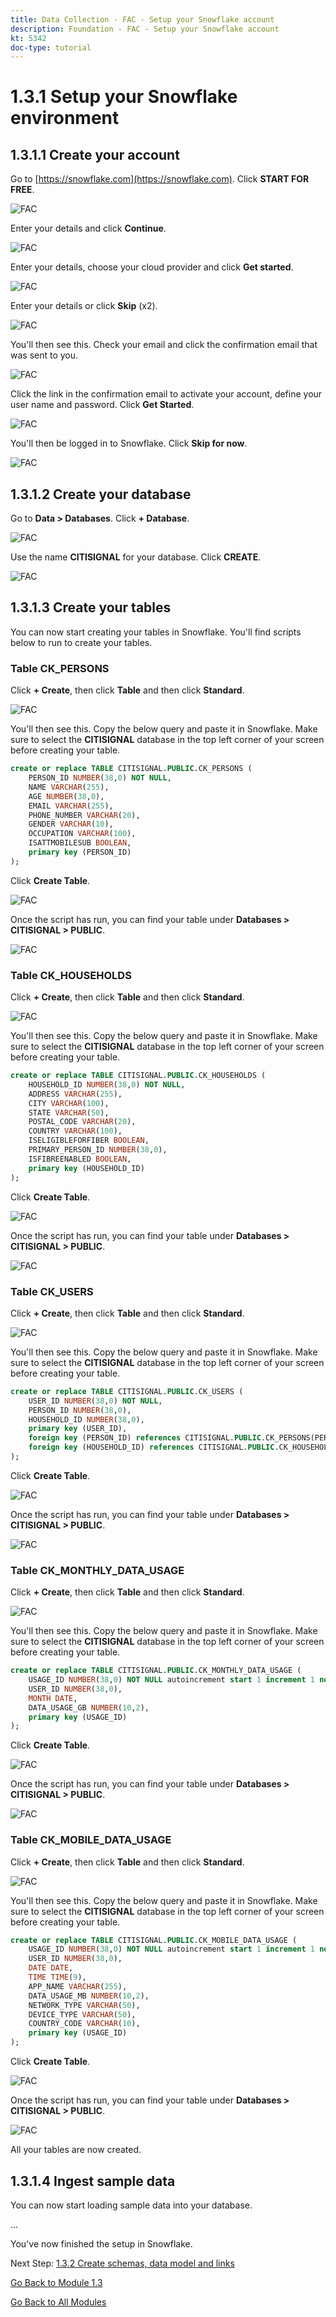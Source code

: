 ```yaml
---
title: Data Collection - FAC - Setup your Snowflake account
description: Foundation - FAC - Setup your Snowflake account
kt: 5342
doc-type: tutorial
---
```

# 1.3.1 Setup your Snowflake environment

## 1.3.1.1 Create your account

Go to [https://snowflake.com](https://snowflake.com). Click **START FOR FREE**.

![FAC](./images/sf1.png)

Enter your details and click **Continue**.

![FAC](./images/sf2.png)

Enter your details, choose your cloud provider and click **Get started**.

![FAC](./images/sf3.png)

Enter your details or click **Skip** (x2).

![FAC](./images/sf4.png)

You'll then see this. Check your email and click the confirmation email that was sent to you.

![FAC](./images/sf5.png)

Click the link in the confirmation email to activate your account, define your user name and password. Click **Get Started**.

![FAC](./images/sf6.png)

You'll then be logged in to Snowflake. Click **Skip for now**.

![FAC](./images/sf7.png)

## 1.3.1.2 Create your database

Go to **Data > Databases**. Click **+ Database**.

![FAC](./images/db1.png)

Use the name **CITISIGNAL** for your database. Click **CREATE**.

![FAC](./images/db2.png)

## 1.3.1.3 Create your tables

You can now start creating your tables in Snowflake. You'll find scripts below to run to create your tables.

### Table CK_PERSONS

Click **+ Create**, then click **Table** and then click **Standard**.

![FAC](./images/tb1.png)

You'll then see this. Copy the below query and paste it in Snowflake. Make sure to select the **CITISIGNAL** database in the top left corner of your screen before creating your table.

```sql
create or replace TABLE CITISIGNAL.PUBLIC.CK_PERSONS (
	PERSON_ID NUMBER(38,0) NOT NULL,
	NAME VARCHAR(255),
	AGE NUMBER(38,0),
	EMAIL VARCHAR(255),
	PHONE_NUMBER VARCHAR(20),
	GENDER VARCHAR(10),
	OCCUPATION VARCHAR(100),
	ISATTMOBILESUB BOOLEAN,
	primary key (PERSON_ID)
);
```

Click **Create Table**.

![FAC](./images/tb2.png)

Once the script has run, you can find your table under **Databases > CITISIGNAL > PUBLIC**.

![FAC](./images/tb3.png)

### Table CK_HOUSEHOLDS

Click **+ Create**, then click **Table** and then click **Standard**.

![FAC](./images/tb1.png)

You'll then see this. Copy the below query and paste it in Snowflake. Make sure to select the **CITISIGNAL** database in the top left corner of your screen before creating your table.

```sql
create or replace TABLE CITISIGNAL.PUBLIC.CK_HOUSEHOLDS (
	HOUSEHOLD_ID NUMBER(38,0) NOT NULL,
	ADDRESS VARCHAR(255),
	CITY VARCHAR(100),
	STATE VARCHAR(50),
	POSTAL_CODE VARCHAR(20),
	COUNTRY VARCHAR(100),
	ISELIGIBLEFORFIBER BOOLEAN,
	PRIMARY_PERSON_ID NUMBER(38,0),
	ISFIBREENABLED BOOLEAN,
	primary key (HOUSEHOLD_ID)
);
```

Click **Create Table**.

![FAC](./images/tb4.png)

Once the script has run, you can find your table under **Databases > CITISIGNAL > PUBLIC**.

![FAC](./images/tb5.png)

### Table CK_USERS

Click **+ Create**, then click **Table** and then click **Standard**.

![FAC](./images/tb1.png)

You'll then see this. Copy the below query and paste it in Snowflake. Make sure to select the **CITISIGNAL** database in the top left corner of your screen before creating your table.

```sql
create or replace TABLE CITISIGNAL.PUBLIC.CK_USERS (
	USER_ID NUMBER(38,0) NOT NULL,
	PERSON_ID NUMBER(38,0),
	HOUSEHOLD_ID NUMBER(38,0),
	primary key (USER_ID),
	foreign key (PERSON_ID) references CITISIGNAL.PUBLIC.CK_PERSONS(PERSON_ID),
	foreign key (HOUSEHOLD_ID) references CITISIGNAL.PUBLIC.CK_HOUSEHOLDS(HOUSEHOLD_ID)
);
```

Click **Create Table**.

![FAC](./images/tb6.png)

Once the script has run, you can find your table under **Databases > CITISIGNAL > PUBLIC**.

![FAC](./images/tb7.png)

### Table CK_MONTHLY_DATA_USAGE

Click **+ Create**, then click **Table** and then click **Standard**.

![FAC](./images/tb1.png)

You'll then see this. Copy the below query and paste it in Snowflake. Make sure to select the **CITISIGNAL** database in the top left corner of your screen before creating your table.

```sql
create or replace TABLE CITISIGNAL.PUBLIC.CK_MONTHLY_DATA_USAGE (
	USAGE_ID NUMBER(38,0) NOT NULL autoincrement start 1 increment 1 noorder,
	USER_ID NUMBER(38,0),
	MONTH DATE,
	DATA_USAGE_GB NUMBER(10,2),
	primary key (USAGE_ID)
);
```

Click **Create Table**.

![FAC](./images/tb8.png)

Once the script has run, you can find your table under **Databases > CITISIGNAL > PUBLIC**.

![FAC](./images/tb9.png)

### Table CK_MOBILE_DATA_USAGE

Click **+ Create**, then click **Table** and then click **Standard**.

![FAC](./images/tb1.png)

You'll then see this. Copy the below query and paste it in Snowflake. Make sure to select the **CITISIGNAL** database in the top left corner of your screen before creating your table.


```sql
create or replace TABLE CITISIGNAL.PUBLIC.CK_MOBILE_DATA_USAGE (
	USAGE_ID NUMBER(38,0) NOT NULL autoincrement start 1 increment 1 noorder,
	USER_ID NUMBER(38,0),
	DATE DATE,
	TIME TIME(9),
	APP_NAME VARCHAR(255),
	DATA_USAGE_MB NUMBER(10,2),
	NETWORK_TYPE VARCHAR(50),
	DEVICE_TYPE VARCHAR(50),
	COUNTRY_CODE VARCHAR(10),
	primary key (USAGE_ID)
);
```

Click **Create Table**.

![FAC](./images/tb10.png)

Once the script has run, you can find your table under **Databases > CITISIGNAL > PUBLIC**.

![FAC](./images/tb11.png)

All your tables are now created.


## 1.3.1.4 Ingest sample data

You can now start loading sample data into your database.

...

You've now finished the setup in Snowflake. 


Next Step: [1.3.2 Create schemas, data model and links](./ex2.md)

[Go Back to Module 1.3](./fac.md)

[Go Back to All Modules](../../../overview.md)
